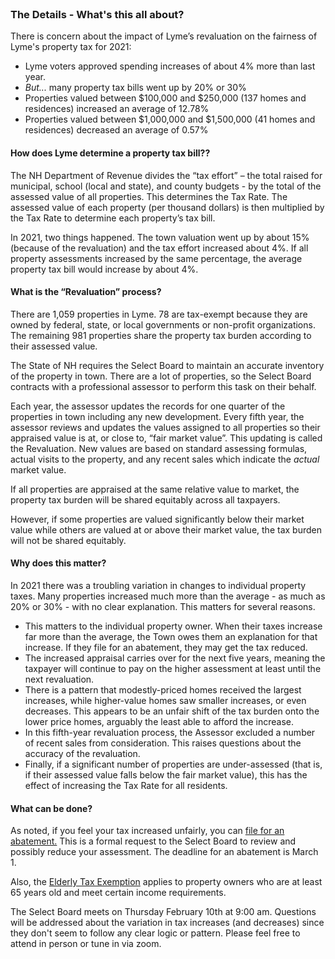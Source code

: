 <br>

### The Details - What's this all about?

There is concern about the impact of Lyme’s revaluation on the fairness of Lyme's property tax for 2021:

-   Lyme voters approved spending increases of about 4% more than last year.
-   _But..._ many property tax bills went up by 20% or 30%
-   Properties valued between $100,000 and $250,000 (137 homes and residences) increased an average of 12.78%
-   Properties valued between $1,000,000 and $1,500,000 (41 homes and residences) decreased an average of 0.57%

#### How does Lyme determine a property tax bill??

The NH Department of Revenue divides the “tax effort” – the total raised for municipal, school (local and state), and county budgets - by the total of the assessed value of all properties. This determines the Tax Rate. The assessed value of each property (per thousand dollars) is then multiplied by the Tax Rate to determine each property’s tax bill.

In 2021, two things happened. The town valuation went up by about 15% (because of the revaluation) and the tax effort increased about 4%. If all property assessments increased by the same percentage, the average property tax bill would increase by about 4%.

#### What is the “Revaluation” process?

There are 1,059 properties in Lyme. 78 are tax-exempt because they are owned by federal, state, or local governments or non-profit organizations. The remaining 981 properties share the property tax burden according to their assessed value.

The State of NH requires the Select Board to maintain an accurate inventory of the property in town.
There are a lot of properties, so the Select Board contracts with
a professional assessor to perform this task on their behalf.

Each year, the assessor updates the records for one quarter of the properties in town including any new development. Every fifth year, the assessor reviews and updates the values assigned to all properties so their appraised value is at, or close to, “fair market value”. This updating is called the Revaluation. New values are based on standard assessing formulas, actual visits to the property, and any recent sales which indicate the _actual_ market value.

If all properties are appraised at the same relative value to market, the property tax burden will be shared equitably across all taxpayers.

However, if some properties are valued significantly below their market value while others are valued at or above their market value, the tax burden will not be shared equitably.

#### Why does this matter?

In 2021 there was a troubling variation in changes to individual property taxes. Many properties increased much more than the average - as much as 20% or 30% - with no clear explanation. This matters for several reasons.

-   This matters to the individual property owner. When their taxes increase far more than the average, the Town owes them an explanation for that increase. If they file for an abatement, they may get the tax reduced.
-   The increased appraisal carries over for the next five years, meaning the taxpayer will continue to pay on the higher assessment at least until the next revaluation.
-   There is a pattern that modestly-priced homes received the largest increases, while higher-value homes saw smaller increases, or even decreases. This appears to be an unfair shift of the tax burden onto the lower price homes, arguably the least able to afford the increase.
-   In this fifth-year revaluation process, the Assessor excluded a number of recent sales from consideration. This raises questions about the accuracy of the revaluation.
-   Finally, if a significant number of properties are under-assessed (that is, if their assessed value falls below the fair market value), this has the effect of increasing the Tax Rate for all residents.

#### What can be done?

As noted, if you feel your tax increased unfairly,
you can [file for an abatement.](https://www.lymenh.gov/sites/g/files/vyhlif4636/f/uploads/revisedabatementform.pdf)
This is a formal request to the Select Board to review and possibly
reduce your assessment. The deadline for an abatement is March 1.

Also, the [Elderly Tax Exemption](https://www.lymenh.gov/assessing-department/pages/elderly-tax-exemption)
applies to property owners who are at least 65 years old and meet certain income requirements.

The Select Board meets on Thursday February 10th at 9:00 am.
Questions will be addressed about the variation in tax increases (and decreases) since they don't seem to follow any clear logic or pattern. Please feel free to attend in person or tune in via zoom.
